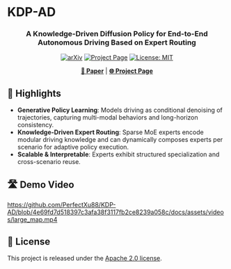 # KDP-AD 

<div align="center">

### A Knowledge-Driven Diffusion Policy for End-to-End Autonomous Driving Based on Expert Routing

[![arXiv](https://img.shields.io/badge/arXiv-todo.todo-b31b1b.svg)](https://perfectxu88.github.io/KDP-AD/)
[![Project Page](https://img.shields.io/badge/Project-Page-green)](https://perfectxu88.github.io/KDP-AD/)
[![License: MIT](https://img.shields.io/badge/License-Apach--2.0-yellow.svg)](https://opensource.org/licenses/MIT)

[**📄 Paper**](https://arxiv.org/abs/2508.17380) | [**🌐 Project Page**](https://jiaaqiliu.github.io/VIPER-R1/)

</div>

## 🚀 Highlights

- **Generative Policy Learning**: Models driving as conditional denoising of trajectories, capturing multi-modal behaviors and long-horizon consistency.
- **Knowledge-Driven Expert Routing**: Sparse MoE experts encode modular driving knowledge and can dynamically composes experts per scenario for adaptive policy execution.
- **Scalable & Interpretable**: Experts exhibit structured specialization and cross-scenario reuse.

## 🛣️ Demo Video
https://github.com/PerfectXu88/KDP-AD/blob/4e69fd7d518397c3afa38f3117fb2ce8239a058c/docs/assets/videos/large_map.mp4


## 📄 License

This project is released under the [Apache 2.0 license](LICENSE). 